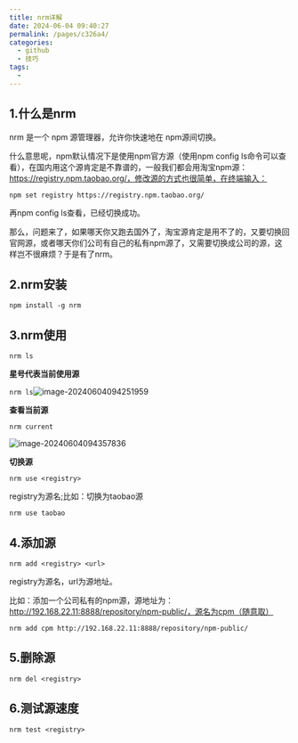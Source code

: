 ```yaml
---
title: nrm详解
date: 2024-06-04 09:40:27
permalink: /pages/c326a4/
categories:
  - github
  - 技巧
tags:
  - 
---
```




## 1.什么是nrm

nrm 是一个 npm 源管理器，允许你快速地在 npm源间切换。

什么意思呢，npm默认情况下是使用npm官方源（使用npm config ls命令可以查看），在国内用这个源肯定是不靠谱的，一般我们都会用淘宝npm源：https://registry.npm.taobao.org/，修改源的方式也很简单，在终端输入：

`npm set registry https://registry.npm.taobao.org/`

再npm config ls查看，已经切换成功。

那么，问题来了，如果哪天你又跑去国外了，淘宝源肯定是用不了的，又要切换回官网源，或者哪天你们公司有自己的私有npm源了，又需要切换成公司的源，这样岂不很麻烦？于是有了nrm。

## 2.nrm安装	

`npm install -g nrm`

## 3.nrm使用	

`nrm ls`

 **星号代表当前使用源**

`nrm ls`![image-20240604094251959](https://cdn.jsdelivr.net/gh/akcshen/chartBed@master/assets/img/202406040942495.png)

**查看当前源**

`nrm current`

![image-20240604094357836](https://cdn.jsdelivr.net/gh/akcshen/chartBed@master/assets/img/202406040943863.png)

**切换源**

`nrm use <registry>`

registry为源名;比如：切换为taobao源

`nrm use taobao`

## 4.添加源

`nrm add <registry> <url>`

registry为源名，url为源地址。

比如：添加一个公司私有的npm源，源地址为：http://192.168.22.11:8888/repository/npm-public/，源名为cpm（随意取）

`nrm add cpm http://192.168.22.11:8888/repository/npm-public/`

## 5.删除源

`nrm del <registry>`

## 6.测试源速度

`nrm test <registry>`


